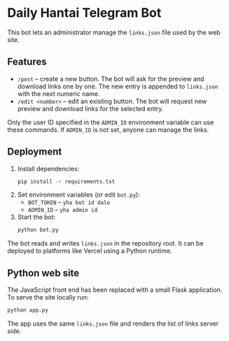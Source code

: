 # Daily Hantai Telegram Bot

This bot lets an administrator manage the `links.json` file used by the web site.

## Features

- `/post` – create a new button. The bot will ask for the preview and download
  links one by one. The new entry is appended to `links.json` with the next
  numeric name.
- `/edit <number>` – edit an existing button. The bot will request new preview
  and download links for the selected entry.

Only the user ID specified in the `ADMIN_ID` environment variable can use these
commands. If `ADMIN_ID` is not set, anyone can manage the links.

## Deployment

1. Install dependencies:
   ```bash
   pip install -r requirements.txt
   ```
2. Set environment variables (or edit `bot.py`):
   - `BOT_TOKEN` – `yha bot id dalo`
   - `ADMIN_ID` – `yha admin id`
3. Start the bot:
   ```bash
   python bot.py
   ```

The bot reads and writes `links.json` in the repository root. It can be
deployed to platforms like Vercel using a Python runtime.

## Python web site

The JavaScript front end has been replaced with a small Flask application. To
serve the site locally run:

```bash
python app.py
```

The app uses the same `links.json` file and renders the list of links server
side.
